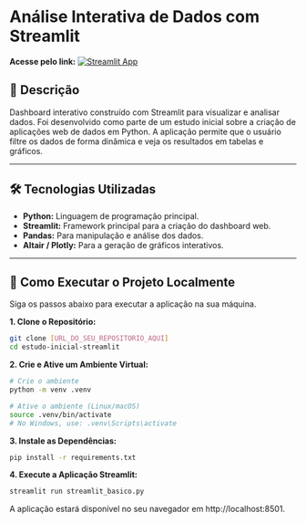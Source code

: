 # Análise Interativa de Dados com Streamlit
**Acesse pelo link:**
[![Streamlit App](https://static.streamlit.io/badges/streamlit_badge_black_white.svg)](https://primeiro-teste.streamlit.app/) 

## 📖 Descrição

Dashboard interativo construído com Streamlit para visualizar e analisar dados. Foi desenvolvido como parte de um estudo inicial sobre a criação de aplicações web de dados em Python. A aplicação permite que o usuário filtre os dados de forma dinâmica e veja os resultados em tabelas e gráficos.

---

## 🛠️ Tecnologias Utilizadas

* **Python:** Linguagem de programação principal.
* **Streamlit:** Framework principal para a criação do dashboard web.
* **Pandas:** Para manipulação e análise dos dados.
* **Altair / Plotly:** Para a geração de gráficos interativos.

---

## 🚀 Como Executar o Projeto Localmente

Siga os passos abaixo para executar a aplicação na sua máquina.

**1. Clone o Repositório:**
```bash
git clone [URL_DO_SEU_REPOSITORIO_AQUI]
cd estudo-inicial-streamlit 
```
**2. Crie e Ative um Ambiente Virtual:**
```bash
# Crie o ambiente
python -m venv .venv

# Ative o ambiente (Linux/macOS)
source .venv/bin/activate
# No Windows, use: .venv\Scripts\activate
```
**3. Instale as Dependências:**
```bash
pip install -r requirements.txt
```

**4. Execute a Aplicação Streamlit:**
```bash
streamlit run streamlit_basico.py
```

A aplicação estará disponível no seu navegador em http://localhost:8501.

